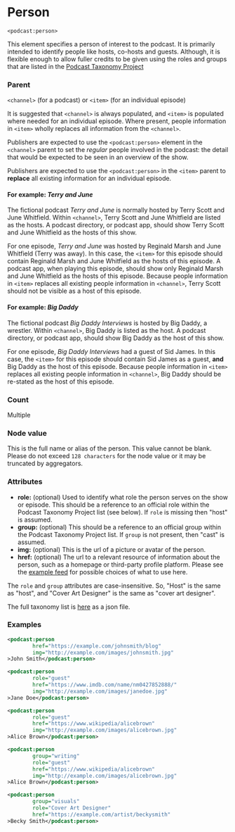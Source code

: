# Person

`<podcast:person>`

This element specifies a person of interest to the podcast. It is primarily intended to identify people like hosts, co-hosts and guests. Although, it is flexible enough to allow fuller credits to be given using the roles and groups that are listed in the [Podcast Taxonomy Project](https://podcasttaxonomy.com/)

### Parent

`<channel>` (for a podcast) or `<item>` (for an individual episode)

It is suggested that `<channel>` is always populated, and `<item>` is populated where needed for an individual episode. Where present, people information in `<item>` wholly replaces all information from the `<channel>`.

Publishers are expected to use the `<podcast:person>` element in the `<channel>` parent to set the _regular_ people involved in the podcast: the detail that would be expected to be seen in an overview of the show.

Publishers are expected to use the `<podcast:person>` in the `<item>` parent to **replace** all existing information for an individual episode.

#### For example: _Terry and June_

The fictional podcast _Terry and June_ is normally hosted by Terry Scott and June Whitfield. Within `<channel>`, Terry Scott and June Whitfield are listed as the hosts. A podcast directory, or podcast app, should show Terry Scott and June Whitfield as the hosts of this show.

For one episode, _Terry and June_ was hosted by Reginald Marsh and June Whitfield (Terry was away). In this case, the `<item>` for this episode should contain Reginald Marsh and June Whitfield as the hosts of this episode. A podcast app, when playing this episode, should show only Reginald Marsh and June Whitfield as the hosts of this episode. Because people information in `<item>` replaces all existing people information in `<channel>`, Terry Scott should not be visible as a host of this episode.

#### For example: _Big Daddy_

The fictional podcast _Big Daddy Interviews_ is hosted by Big Daddy, a wrestler. Within `<channel>`, Big Daddy is listed as the host. A podcast directory, or podcast app, should show Big Daddy as the host of this show.

For one episode, _Big Daddy Interviews_ had a guest of Sid James. In this case, the `<item>` for this episode should contain Sid James as a guest, **and** Big Daddy as the host of this episode. Because people information in `<item>` replaces all existing people information in `<channel>`, Big Daddy should be re-stated as the host of this episode.

### Count

Multiple

### Node value

This is the full name or alias of the person. This value cannot be blank. Please do not exceed `128 characters` for the node value or it may be truncated by aggregators.

### Attributes

- **role:** (optional) Used to identify what role the person serves on the show or episode. This should be a reference to an official role within the Podcast Taxonomy Project list (see below). If `role` is missing then "host" is assumed.
- **group:** (optional) This should be a reference to an official group within the Podcast Taxonomy Project list. If `group` is not present, then "cast" is assumed.
- **img:** (optional) This is the url of a picture or avatar of the person.
- **href:** (optional) The url to a relevant resource of information about the person, such as a homepage or third-party profile platform. Please see the [example feed](https://github.com/Podcastindex-org/podcast-namespace/blob/main/example.xml) for possible choices of what to use here.

The `role` and `group` attributes are case-insensitive. So, "Host" is the same as "host", and "Cover Art Designer" is the same as "cover art designer".

The full taxonomy list is [here](https://github.com/Podcastindex-org/podcast-namespace/blob/main/taxonomy.json) as a json file.

### Examples

```xml
<podcast:person
        href="https://example.com/johnsmith/blog"
        img="http://example.com/images/johnsmith.jpg"
>John Smith</podcast:person>
```

```xml
<podcast:person
        role="guest"
        href="https://www.imdb.com/name/nm0427852888/"
        img="http://example.com/images/janedoe.jpg"
>Jane Doe</podcast:person>
```

```xml
<podcast:person
        role="guest"
        href="https://www.wikipedia/alicebrown"
        img="http://example.com/images/alicebrown.jpg"
>Alice Brown</podcast:person>
```

```xml
<podcast:person
        group="writing"
        role="guest"
        href="https://www.wikipedia/alicebrown"
        img="http://example.com/images/alicebrown.jpg"
>Alice Brown</podcast:person>
```

```xml
<podcast:person
        group="visuals"
        role="Cover Art Designer"
        href="https://example.com/artist/beckysmith"
>Becky Smith</podcast:person>
```
